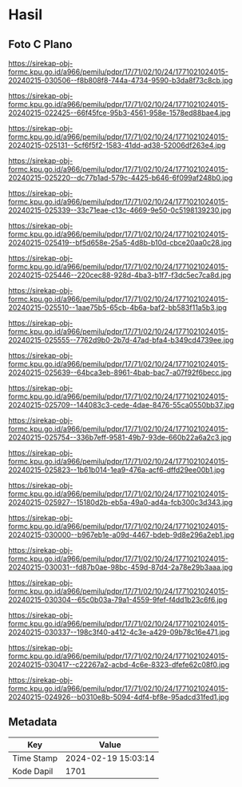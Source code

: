 # Hasil

## Foto C Plano

https://sirekap-obj-formc.kpu.go.id/a966/pemilu/pdpr/17/71/02/10/24/1771021024015-20240215-030506--f8b808f8-744a-4734-9590-b3da8f73c8cb.jpg

https://sirekap-obj-formc.kpu.go.id/a966/pemilu/pdpr/17/71/02/10/24/1771021024015-20240215-022425--66f45fce-95b3-4561-958e-1578ed88bae4.jpg

https://sirekap-obj-formc.kpu.go.id/a966/pemilu/pdpr/17/71/02/10/24/1771021024015-20240215-025131--5cf6f5f2-1583-41dd-ad38-52006df263e4.jpg

https://sirekap-obj-formc.kpu.go.id/a966/pemilu/pdpr/17/71/02/10/24/1771021024015-20240215-025220--dc77b1ad-579c-4425-b646-6f099af248b0.jpg

https://sirekap-obj-formc.kpu.go.id/a966/pemilu/pdpr/17/71/02/10/24/1771021024015-20240215-025339--33c71eae-c13c-4669-9e50-0c5198139230.jpg

https://sirekap-obj-formc.kpu.go.id/a966/pemilu/pdpr/17/71/02/10/24/1771021024015-20240215-025419--bf5d658e-25a5-4d8b-b10d-cbce20aa0c28.jpg

https://sirekap-obj-formc.kpu.go.id/a966/pemilu/pdpr/17/71/02/10/24/1771021024015-20240215-025446--220cec88-928d-4ba3-b1f7-f3dc5ec7ca8d.jpg

https://sirekap-obj-formc.kpu.go.id/a966/pemilu/pdpr/17/71/02/10/24/1771021024015-20240215-025510--1aae75b5-65cb-4b6a-baf2-bb583f11a5b3.jpg

https://sirekap-obj-formc.kpu.go.id/a966/pemilu/pdpr/17/71/02/10/24/1771021024015-20240215-025555--7762d9b0-2b7d-47ad-bfa4-b349cd4739ee.jpg

https://sirekap-obj-formc.kpu.go.id/a966/pemilu/pdpr/17/71/02/10/24/1771021024015-20240215-025639--64bca3eb-8961-4bab-bac7-a07f92f6becc.jpg

https://sirekap-obj-formc.kpu.go.id/a966/pemilu/pdpr/17/71/02/10/24/1771021024015-20240215-025709--144083c3-cede-4dae-8476-55ca0550bb37.jpg

https://sirekap-obj-formc.kpu.go.id/a966/pemilu/pdpr/17/71/02/10/24/1771021024015-20240215-025754--336b7eff-9581-49b7-93de-660b22a6a2c3.jpg

https://sirekap-obj-formc.kpu.go.id/a966/pemilu/pdpr/17/71/02/10/24/1771021024015-20240215-025823--1b61b014-1ea9-476a-acf6-dffd29ee00b1.jpg

https://sirekap-obj-formc.kpu.go.id/a966/pemilu/pdpr/17/71/02/10/24/1771021024015-20240215-025927--15180d2b-eb5a-49a0-ad4a-fcb300c3d343.jpg

https://sirekap-obj-formc.kpu.go.id/a966/pemilu/pdpr/17/71/02/10/24/1771021024015-20240215-030000--b967eb1e-a09d-4467-bdeb-9d8e296a2eb1.jpg

https://sirekap-obj-formc.kpu.go.id/a966/pemilu/pdpr/17/71/02/10/24/1771021024015-20240215-030031--fd87b0ae-98bc-459d-87d4-2a78e29b3aaa.jpg

https://sirekap-obj-formc.kpu.go.id/a966/pemilu/pdpr/17/71/02/10/24/1771021024015-20240215-030304--65c0b03a-79a1-4559-9fef-f4dd1b23c6f6.jpg

https://sirekap-obj-formc.kpu.go.id/a966/pemilu/pdpr/17/71/02/10/24/1771021024015-20240215-030337--198c3f40-a412-4c3e-a429-09b78c16e471.jpg

https://sirekap-obj-formc.kpu.go.id/a966/pemilu/pdpr/17/71/02/10/24/1771021024015-20240215-030417--c22267a2-acbd-4c6e-8323-dfefe62c08f0.jpg

https://sirekap-obj-formc.kpu.go.id/a966/pemilu/pdpr/17/71/02/10/24/1771021024015-20240215-024926--b0310e8b-5094-4df4-bf8e-95adcd31fed1.jpg


## Metadata

| Key        | Value               |
| ---------- | ------------------- |
| Time Stamp | 2024-02-19 15:03:14 |
| Kode Dapil | 1701                |



